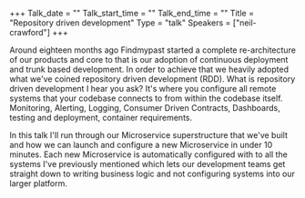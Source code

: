 +++
Talk_date = ""
Talk_start_time = ""
Talk_end_time = ""
Title = "Repository driven development"
Type = "talk"
Speakers = ["neil-crawford"]
+++

Around eighteen months ago Findmypast started a complete re-architecture of our products and core to that is our adoption of continuous deployment and trunk based development. In order to achieve that we heavily adopted what we've coined repository driven development (RDD). What is repository driven development I hear you ask? It's where you configure all remote systems that your codebase connects to from within the codebase itself. Monitoring, Alerting, Logging, Consumer Driven Contracts, Dashboards, testing and deployment, container requirements.

In this talk I'll run through our Microservice superstructure that we've built and how we can launch and configure a new Microservice in under 10 minutes. Each new Microservice is automatically configured with to all the systems I've previously mentioned which lets our development teams get straight down to writing business logic and not configuring systems into our larger platform.


